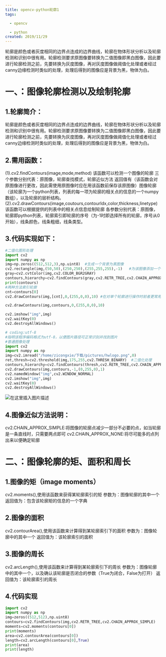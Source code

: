 ```yaml
---
title: opencv-python轮廓1
tags:

  - opencv

  - python
created: 2019/11/29
---
```


轮廓是颜色或者灰度相同的边界点连成的边界曲线，轮廓在物体形状分析以及轮廓检测和识别中很有用。轮廓检测要求原图像要转换为二值图像即黑白图像，因此要进行轮廓检测之前，先要转换为灰度图像，再对灰度图像做阈值化处理或者经过canny边缘检测时类似的处理，处理后得到的图像应是背景为黑，物体为白。  <!-- more -->

# 一、：图像轮廓检测以及绘制轮廓

## 1.轮廓简介：
轮廓是颜色或者灰度相同的边界点连成的边界曲线，轮廓在物体形状分析以及轮廓检测和识别中很有用。轮廓检测要求原图像要转换为二值图像即黑白图像，因此要进行轮廓检测之前，先要转换为灰度图像，再对灰度图像做阈值化处理或者经过canny边缘检测时类似的处理，处理后得到的图像应是背景为黑，物体为白。
## 2.需用函数：
(1).cv2.findContours(image,mode,method)
该函数可以检测一个图像的轮廓
三个参数分别代表：原图像，轮廓查找模式，轮廓近似方法
返回值有（该函数会对原图像进行更改，因此需使用原图像时应在用该函数前保存该原图像）图像轮廓（该轮廓为一个python列表，列表的每一项为轮廓的相关点的信息的一个numpy数组），以及轮廓的层析结构。
(2).cv2.drawContours(image,coutours,contourIdx,color,thickness,linetype)
该函数可以根据提供的列表中的相关点信息绘制轮廓
各参数分别代表：原图像，轮廓即python列表，轮廓索引即轮廓的序号（为-1时即选择所有的轮廓，序号从0开始），线条颜色，线条粗细，线条类型。

## 3.代码实现如下：

```python
#二值化图形处理
import cv2
import numpy as np
img=np.zeros((512,512,3),np.uint8)  #生成一个背景为黑图像
cv2.rectangle(img,(50,50),(250,250),(255,255,255),-1)   #为该图像添加一个目标为白的圆形
gray=cv2.cvtColor(img,cv2.COLOR_BGR2GRAY)
contours,hierarchy=cv2.findContours(gray,cv2.RETR_TREE,cv2.CHAIN_APPROX_SIMPLE)
print(contours)
#两种方法索引轮廓
cnt=contours[0]
cv2.drawContours(img,[cnt],0,(255,0,0),10) #在对单个轮廓进行操作时前者更常用

cv2.drawContours(img,contours,0,(255,0,0),10)

cv2.imshow("img",img)
cv2.waitKey(0)
cv2.destroyAllWindows()
```

```python
# coding:utf-8  
#指明该程序编码格式为utf-8，以便图片路径可正常识别并找到图片
#普通图像处理
import cv2
import numpy as np
img=cv2.imread("/home/zicongxie/下载/pictures/hwlogo.png",0)
ret,thresh=cv2.threshold(img,175,255,cv2.THRESH_BINARY)  #二值化处理
contours,hierarchy=cv2.findContours(thresh,cv2.RETR_TREE,cv2.CHAIN_APPROX_SIMPLE)
cv2.drawContours(img,contours,-1,(0,255,0),1)
cv2.namedWindow("img",cv2.WINDOW_NORMAL)  
cv2.imshow("img",img)
cv2.waitKey(0)
cv2.destroyAllWindows()
```
![在这里插入图片描述](https://img-blog.csdnimg.cn/20190503210014284.png?x-oss-process=image/watermark,type_ZmFuZ3poZW5naGVpdGk,shadow_10,text_aHR0cHM6Ly9ibG9nLmNzZG4ubmV0L3h6YzEyMzRfXw==,size_16,color_FFFFFF,t_70)
## 4.图像近似方法说明：
cv2.CHAIN_APPROX_SIMPLE:将图像的轮廓点减少一部分不必要的点，如当轮廓是一条直线时，只需要两点即可
cv2.CHAIN_APPROX_NONE:将尽可能多的点列出来以便确定轮廓

# 二、：图像轮廓的矩、面积和周长
## 1.图像的矩（image moments）
cv2.moments(),使用该函数来获得某轮廓索引的矩
参数为：图像轮廓的其中一个
返回值为：包含该轮廓矩的信息的一个字典
## 2.图像的面积
cv2.contourArea(),使用该函数来计算得到某轮廓索引下的面积
参数为：图像轮廓中的其中一个
返回值为：该轮廓索引的面积
## 3.图像的周长
cv2.arcLength(),使用该函数来计算得到某轮廓索引下的周长
参数为：图像轮廓中的其中一个，以及确认该轮廓是否闭合的参数（True为闭合，False为打开）
返回值为：该轮廓索引的周长
## 4.代码实现

```python
import cv2
import numpy as np
img=zeros((512,512),np.uint8)
contours=cv2.findContours(img,cv2.RETR_TREE,cv2.CHAIN_APPROX_SIMPLE)
moments=cv2.moments(contours[0])
print(moments)
area=cv2.contourArea(contours[0])
length=cv2.arcLength(contours[0],True)
print(area)
print(length)
```